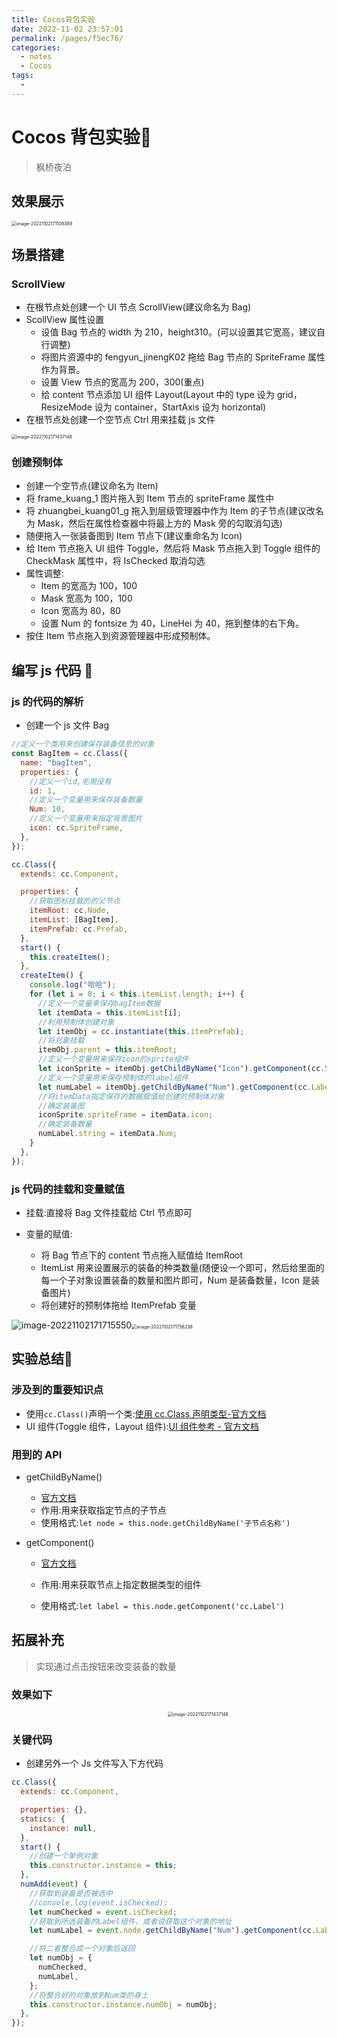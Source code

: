 ```yaml
---
title: Cocos背包实验
date: 2022-11-02 23:57:01
permalink: /pages/f5ec76/
categories:
  - notes
  - Cocos
tags:
  -
---
```


# Cocos 背包实验:dog:

> 枫桥夜泊

## 效果展示

<img src="/fqyb-blog/notesImg/笔记1.png" alt="image-20221102171109389" style="zoom:50%;" />

## 场景搭建

### ScrollView

- 在根节点处创建一个 UI 节点 ScrollView(建议命名为 Bag)
- ScollView 属性设置
  - 设值 Bag 节点的 width 为 210，height310。(可以设置其它宽高，建议自行调整)
  - 将图片资源中的 fengyun_jinengK02 拖给 Bag 节点的 SpriteFrame 属性作为背景。
  - 设置 View 节点的宽高为 200，300(重点)
  - 给 content 节点添加 UI 组件 Layout(Layout 中的 type 设为 grid，ResizeMode 设为 container，StartAxis 设为 horizontal)
- 在根节点处创建一个空节点 Ctrl 用来挂载 js 文件

<img src="/fqyb-blog/notesImg/笔记2.png" alt="image-20221102171437148" style="zoom:50%;" />

### 创建预制体

- 创建一个空节点(建议命名为 Item)
- 将 frame_kuang_1 图片拖入到 Item 节点的 spriteFrame 属性中
- 将 zhuangbei_kuang01_g 拖入到层级管理器中作为 Item 的子节点(建议改名为 Mask，然后在属性检查器中将最上方的 Mask 旁的勾取消勾选)
- 随便拖入一张装备图到 Item 节点下(建议重命名为 Icon)
- 给 Item 节点拖入 UI 组件 Toggle，然后将 Mask 节点拖入到 Toggle 组件的 CheckMask 属性中，将 IsChecked 取消勾选
- 属性调整:
  - Item 的宽高为 100，100
  - Mask 宽高为 100，100
  - Icon 宽高为 80，80
  - 设置 Num 的 fontsize 为 40，LineHei 为 40，拖到整体的右下角。
- 按住 Item 节点拖入到资源管理器中形成预制体。

## 编写 js 代码 💪

### js 的代码的解析

- 创建一个 js 文件 Bag

```js
//定义一个类用来创建保存装备信息的对象
const BagItem = cc.Class({
  name: "bagItem",
  properties: {
    //定义一个id,毛用没有
    id: 1,
    //定义一个变量用来保存装备数量
    Num: 10,
    //定义一个变量用来指定背景图片
    icon: cc.SpriteFrame,
  },
});

cc.Class({
  extends: cc.Component,

  properties: {
    //获取图标挂载的的父节点
    itemRoot: cc.Node,
    itemList: [BagItem],
    itemPrefab: cc.Prefab,
  },
  start() {
    this.createItem();
  },
  createItem() {
    console.log("哈哈");
    for (let i = 0; i < this.itemList.length; i++) {
      //定义一个变量来保存bagItem数据
      let itemData = this.itemList[i];
      //利用预制体创建对象
      let itemObj = cc.instantiate(this.itemPrefab);
      //将对象挂载
      itemObj.parent = this.itemRoot;
      //定义一个变量用来保存icon的sprite组件
      let iconSprite = itemObj.getChildByName("Icon").getComponent(cc.Sprite);
      //定义一个变量用来保存预制体的label组件
      let numLabel = itemObj.getChildByName("Num").getComponent(cc.Label);
      //将itemData指定保存的数据赋值给创建的预制体对象
      //确定装备图
      iconSprite.spriteFrame = itemData.icon;
      //确定装备数量
      numLabel.string = itemData.Num;
    }
  },
});
```

### js 代码的挂载和变量赋值

- 挂载:直接将 Bag 文件挂载给 Ctrl 节点即可

- 变量的赋值:
  - 将 Bag 节点下的 content 节点拖入赋值给 ItemRoot
  - ItemList 用来设置展示的装备的种类数量(随便设一个即可，然后给里面的每一个子对象设置装备的数量和图片即可，Num 是装备数量，Icon 是装备图片)
  - 将创建好的预制体拖给 ItemPrefab 变量

![image-20221102171715550](/fqyb-blog/notesImg/笔记3.png)<img src="/fqyb-blog/notesImg/笔记4.png" alt="image-20221102171756238" style="zoom:50%;" />

## 实验总结:100:

### 涉及到的重要知识点

- 使用`cc.Class()`声明一个类:[使用 cc.Class 声明类型-官方文档](https://docs.cocos.com/creator/2.4/manual/zh/scripting/class.html)
- UI 组件(Toggle 组件，Layout 组件):[UI 组件参考 - 官方文档](https://docs.cocos.com/creator/2.4/manual/zh/ui/ui-components.html)

### 用到的 API

- getChildByName()

  - [官方文档](https://docs.cocos.com/creator/2.4/api/zh/classes/Node.html#getchildbyname)
  - 作用:用来获取指定节点的子节点
  - 使用格式:`let node = this.node.getChildByName('子节点名称')`

- getComponent()

  - [官方文档](https://docs.cocos.com/creator/2.4/api/zh/classes/Mask.html#getcomponent)

  - 作用:用来获取节点上指定数据类型的组件

  - 使用格式:`let label = this.node.getComponent('cc.Label')`

## 拓展补充

> 实现通过点击按钮来改变装备的数量

### 效果如下

<img src="/fqyb-blog/notesImg/CocosBag/bagAdd.png" alt="image-20221102171437148" style="zoom:50%;margin-left:500px" />

### 关键代码

- 创建另外一个 Js 文件写入下方代码

```js
cc.Class({
  extends: cc.Component,

  properties: {},
  statics: {
    instance: null,
  },
  start() {
    //创建一个单例对象
    this.constructor.instance = this;
  },
  numAdd(event) {
    //获取到装备是否被选中
    //console.log(event.isChecked);
    let numChecked = event.isChecked;
    //获取到所选装备的Label组件，或者说获取这个对象的地址
    let numLabel = event.node.getChildByName("Num").getComponent(cc.Label);

    //将二者整合成一个对象后返回
    let numObj = {
      numChecked,
      numLabel,
    };
    //将整合好的对象放到Num类的身上
    this.constructor.instance.numObj = numObj;
  },
});
```
